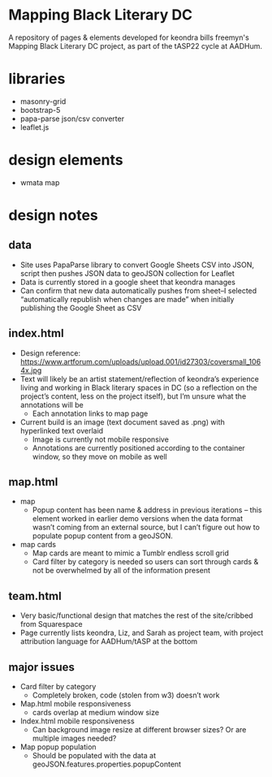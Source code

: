 # Mapping Black Literary DC
A repository of pages & elements developed for keondra bills freemyn's Mapping Black Literary DC project, as part of the tASP22 cycle at AADHum.

# libraries
* masonry-grid
* bootstrap-5
* papa-parse json/csv converter
* leaflet.js

# design elements
* wmata map

# design notes

## data
* Site uses PapaParse library to convert Google Sheets CSV into JSON, script then pushes JSON data to geoJSON collection for Leaflet
* Data is currently stored in a google sheet that keondra manages
* Can confirm that new data automatically pushes from sheet–I selected “automatically republish when changes are made” when initially publishing the Google Sheet as CSV

## index.html
* Design reference: https://www.artforum.com/uploads/upload.001/id27303/coversmall_1064x.jpg
* Text will likely be an artist statement/reflection of keondra’s experience living and working in Black literary spaces in DC (so a reflection on the project’s content, less on the project itself), but I’m unsure what the annotations will be
  * Each annotation links to map page
* Current build is an image (text document saved as .png) with hyperlinked text overlaid
  * Image is currently not mobile responsive
  * Annotations are currently positioned according to the container window, so they move on mobile as well

## map.html
* map
  * Popup content has been name & address in previous iterations – this element worked in earlier demo versions when the data format wasn’t coming from an external source, but I can’t figure out how to populate popup content from a geoJSON.
* map cards
  * Map cards are meant to mimic a Tumblr endless scroll grid
  * Card filter by category is needed so users can sort through cards & not be overwhelmed by all of the information present

## team.html
* Very basic/functional design that matches the rest of the site/cribbed from Squarespace 
* Page currently lists keondra, Liz, and Sarah as project team, with project attribution language for AADHum/tASP at the bottom

## major issues
* Card filter by category 
  * Completely broken, code (stolen from w3) doesn’t work
* Map.html mobile responsiveness
  * cards overlap at medium window size
* Index.html mobile responsiveness
  * Can background image resize at different browser sizes? Or are multiple images needed?
* Map popup population
  * Should be populated with the data at geoJSON.features.properties.popupContent
